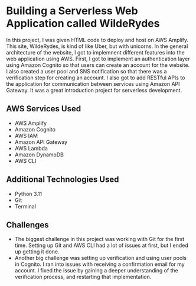 # Building a Serverless Web Application called WildeRydes
In this project, I was given HTML code to deploy and host on AWS Amplify. This site, WildeRydes, is kind of like Uber, but with unicorns. In the general architecture of the website, I got to implemnent different features into the web application using AWS. First, I got to implement an authentication layer using Amazon Cognito so that users can create an account for the website. I also created a user pool and SNS notification so that there was a verification step for creating an account. I also got to add RESTful APIs to the application for communication between services using Amazon API Gateway. It was a great introduction project for serverless development.

## AWS Services Used
* AWS Amplify
* Amazon Cognito
* AWS IAM
* Amazon API Gateway
* AWS Lambda
* Amazon DynamoDB
* AWS CLI

## Additional Technologies Used
* Python 3.11
* Git
* Terminal

## Challenges
* The biggest challenge in this project was working with Git for the first time. Setting up Git and AWS CLI had a lot of issues at first, but I ended up getting it done.
* Another big challenge was setting up verification and using user pools in Cognito. I ran into issues with receiving a confirmation email for my account. I fixed the issue by gaining a deeper understanding of the verification process, and restarting that implementation.

